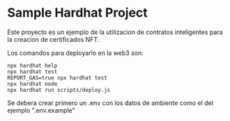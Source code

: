 # Sample Hardhat Project

Este proyecto es un ejemplo de la utilizacion de contratos inteligentes para la creacion de certificados NFT.

Los comandos para deployarlo en la web3 son:

```shell
npx hardhat help
npx hardhat test
REPORT_GAS=true npx hardhat test
npx hardhat node
npx hardhat run scripts/deploy.js
```

Se debera crear primero un .env con los datos de ambiente como el del ejemplo ".env.example"
